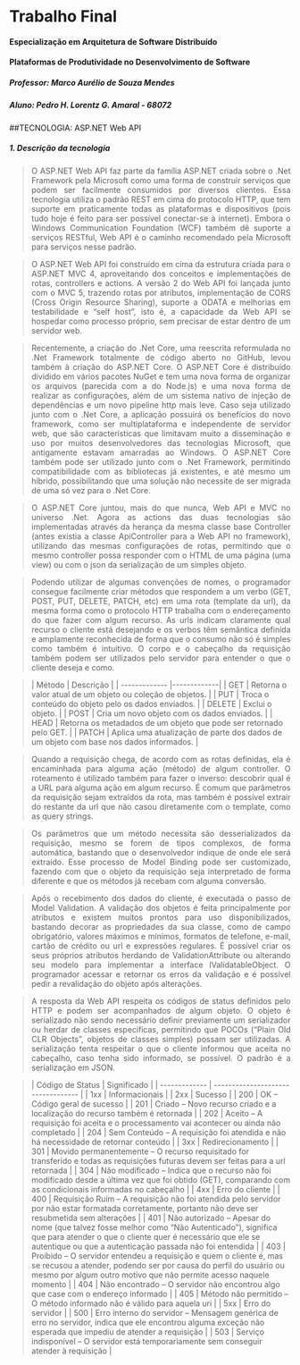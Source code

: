 # Trabalho Final

#### Especialização em Arquitetura de Software Distribuído
#### Plataformas de Produtividade no Desenvolvimento de Software
##### Professor: Marco Aurélio de Souza Mendes
##### Aluno: Pedro H. Lorentz G. Amaral - 68072

##TECNOLOGIA: ASP.NET Web API

##### 1. Descrição da tecnologia

> <p align="justify">O ASP.NET Web API faz parte da família ASP.NET criada sobre o .Net Framework pela Microsoft como uma forma de construir serviços que podem ser facilmente consumidos por diversos clientes. Essa tecnologia utiliza o padrão REST em cima do protocolo HTTP, que tem suporte em praticamente todas as plataformas e dispositivos (pois tudo hoje é feito para ser possível conectar-se à internet). Embora o Windows Communication Foundation (WCF) também dê suporte a serviços RESTful, Web API é o caminho recomendado pela Microsoft para serviços nesse padrão.</p>

> <p align="justify">O ASP.NET Web API foi construído em cima da estrutura criada para o ASP.NET MVC 4, aproveitando dos conceitos e implementações de rotas, controllers e actions. A versão 2 do Web API foi lançada junto com o MVC 5, trazendo rotas por atributos, implementação de CORS (Cross Origin Resource Sharing), suporte a ODATA e melhorias em testabilidade e “self host”, isto é, a capacidade da Web API se hospedar como processo próprio, sem precisar de estar dentro de um servidor web.</p>

> <p align="justify">Recentemente, a criação do .Net Core, uma reescrita reformulada no .Net Framework totalmente de código aberto no GitHub, levou também à criação do ASP.NET Core. O ASP.NET Core é distribuído dividido em vários pacotes NuGet e tem uma nova forma de organizar os arquivos (parecida com a do Node.js) e uma nova forma de realizar as configurações, além de um sistema nativo de injeção de dependências e um novo pipeline http mais leve. Caso seja utilizado junto com o .Net Core, a aplicação possuirá os benefícios do novo framework, como ser multiplataforma e independente de servidor web, que são características que limitavam muito a disseminação e uso por muitos desenvolvedores das tecnologias Microsoft, que antigamente estavam amarradas ao Windows. O ASP.NET Core também pode ser utilizado junto com o .Net Framework, permitindo compatibilidade com as bibliotecas já existentes, e até mesmo um híbrido, possibilitando que uma solução não necessite de ser migrada de uma só vez para o .Net Core.</p>

> <p align="justify">O ASP.NET Core juntou, mais do que nunca, Web API e MVC no universo .Net. Agora as actions das duas tecnologias são implementadas através da herança da mesma classe base Controller (antes existia a classe ApiController para a Web API no framework), utilizando das mesmas configurações de rotas, permitindo que o mesmo controller possa responder com o HTML de uma página (uma view) ou com o json da serialização de um simples objeto.</p>

> <p align="justify">Podendo utilizar de algumas convenções de nomes, o programador consegue facilmente criar métodos que respondem a um verbo (GET, POST, PUT, DELETE, PATCH, etc) em uma rota (template da url), da mesma forma como o protocolo HTTP trabalha com o endereçamento do que fazer com algum recurso. As urls indicam claramente qual recurso o cliente está desejando e os verbos têm semântica definida e amplamente reconhecida de forma que o consumo não só é simples como também é intuitivo. O corpo e o cabeçalho da requisição também podem ser utilizados pelo servidor para entender o que o cliente deseja e como.</p>

> | Método        | Descrição   |
| ------------- |-------------|
| GET | Retorna o valor atual de um objeto ou coleção de objetos. | 
| PUT | Troca o conteúdo do objeto pelo os dados enviados. | 
| DELETE | Exclui o objeto. | 
| POST | Cria um novo objeto com os dados enviados. | 
| HEAD | Retorna os metadados de um objeto que pode ser retornado pelo GET. | 
| PATCH | Aplica uma atualização de parte dos dados de um objeto com base nos dados informados. |

> <p align="justify">Quando a requisição chega, de acordo com as rotas definidas, ela é encaminhada para alguma ação (método) de algum controller. O roteamento é utilizado também para fazer o inverso: descobrir qual é a URL para alguma ação em algum recurso. É comum que parâmetros da requisição sejam extraídos da rota, mas também é possível extrair do restante da url que não casou diretamente com o template, como as query strings.</p>

> <p align="justify">Os parâmetros que um método necessita são desserializados da requisição, mesmo se forem de tipos complexos, de forma automática, bastando que o desenvolvedor indique de onde ele será extraído. Esse processo de Model Binding pode ser customizado, fazendo com que o objeto da requisição seja interpretado de forma diferente e que os métodos já recebam com alguma conversão.</p> 

> <p align="justify">Após o recebimento dos dados do cliente, é executada o passo de Model Validation. A validação dos objetos é feita principalmente por atributos e existem muitos prontos para uso disponibilizados, bastando decorar as propriedades da sua classe, como de campo obrigatório, valores máximos e mínimos, formatos de telefone, e-mail, cartão de crédito ou url e expressões regulares. É possível criar os seus próprios atributos herdando de ValidationAttribute ou alterando seu modelo para implementar a interface IValidatableObject. O programador acessar e retornar os erros da validação e é possível pedir a revalidação do objeto após alterações.</p> 

> <p align="justify">A resposta da Web API respeita os códigos de status definidos pelo HTTP e podem ser acompanhados de algum objeto. O objeto é serializado não sendo necessário definir previamente um serializador ou herdar de classes especificas, permitindo que POCOs (“Plain Old CLR Objects”, objetos de classes simples) possam ser utilizadas. A serialização tenta respeitar o que o cliente informou que aceita no cabeçalho, caso tenha sido informado, se possível. O padrão é a serialização em JSON.</p> 

> | Código de Status |	Significado |
| ------------- | ---------------------------------- |
| 1xx | Informacionais |
| 2xx | Sucesso |
| 200 | OK – Código geral de sucesso |
| 201 | Criado – Novo recurso criado e a localização do recurso também é retornada |
| 202 | Aceito – A requisição foi aceita e o processamento vai acontecer ou ainda não completado |
| 204 | Sem Conteúdo – A requisição foi atendida e não há necessidade de retornar conteúdo |
| 3xx | Redirecionamento |
| 301 | Movido permanentemente – O recurso requisitado for transferido e todas as requisições futuras devem ser feitas para a url retornada |
| 304 | Não modificado – Indica que o recurso não foi modificado desde a última vez que foi obtido (GET), comparando com as condicionais informadas no cabeçalho |
| 4xx | Erro do cliente |
| 400 | Requisição Ruim – A requisição não foi atendida pelo servidor por não estar formatada corretamente, portanto não deve ser resubmetida sem alterações |
| 401 | Não autorizado – Apesar do nome (que talvez fosse melhor como “Não Autenticado”), significa que para atender o que o cliente quer é necessário que ele se autentique ou que a autenticação passada não foi entendida |
| 403 | Proibido – O servidor entendeu a requisição e quem o cliente é, mas se recusou a atender, podendo ser por causa do perfil do usuário ou mesmo por algum outro motivo que não permite acesso naquele momento |
| 404 | Não encontrado – O servidor não encontrou algo que case com o endereço informado |
| 405 | Método não permitido – O método informado não é válido para aquela uri |
| 5xx | Erro do servidor |
| 500 | Erro interno do servidor – Mensagem genérica de erro no servidor, indica que ele encontrou alguma exceção não esperada que impediu de atender a requisição |
| 503 | Serviço indisponível – O servidor está temporariamente sem conseguir atender à requisição |


